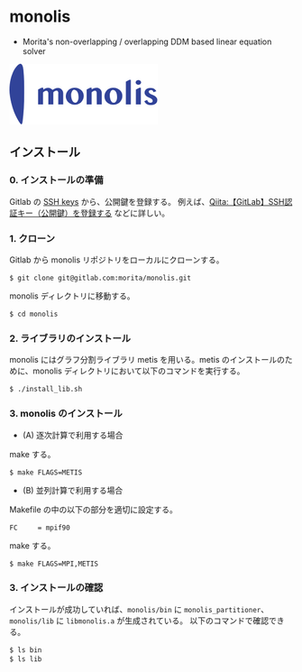 # monolis

- Morita's non-overlapping / overlapping DDM based linear equation solver

![monolis](./monolis.logo.svg)

## インストール

### 0. インストールの準備

Gitlab の [SSH keys](https://gitlab.com/profile/keys) から、公開鍵を登録する。
例えば、[Qiita:【GitLab】SSH認証キー（公開鍵）を登録する](https://qiita.com/CUTBOSS/items/462a2ed28d264aeff7d5) などに詳しい。

### 1. クローン

Gitlab から monolis リポジトリをローカルにクローンする。

```
$ git clone git@gitlab.com:morita/monolis.git
```

monolis ディレクトリに移動する。

```
$ cd monolis
```

### 2. ライブラリのインストール

monolis にはグラフ分割ライブラリ metis を用いる。metis のインストールのために、monolis ディレクトリにおいて以下のコマンドを実行する。

```
$ ./install_lib.sh
```

### 3. monolis のインストール

- (A) 逐次計算で利用する場合

make する。

```
$ make FLAGS=METIS
```

- (B) 並列計算で利用する場合

Makefile の中の以下の部分を適切に設定する。

```
FC     = mpif90
```

make する。

```
$ make FLAGS=MPI,METIS
```

### 3. インストールの確認

インストールが成功していれば、`monolis/bin` に `monolis_partitioner`、`monolis/lib` に `libmonolis.a` が生成されている。
以下のコマンドで確認できる。

```
$ ls bin
$ ls lib
```
